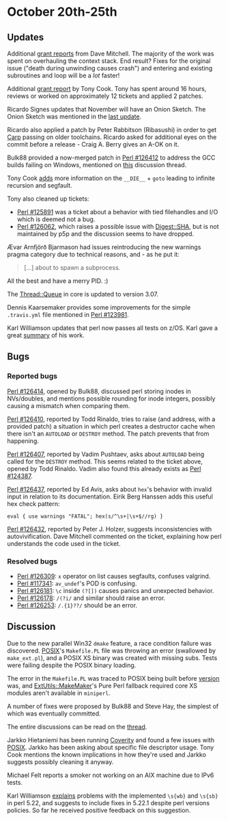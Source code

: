 # October 20th-25th

## Updates

Additional
[grant reports](http://www.nntp.perl.org/group/perl.perl5.porters/232023)
from Dave Mitchell. The majority of the work was spent on overhauling
the context stack. End result? Fixes for the original issue ("death
during unwinding causes crash") and entering and existing subroutines and
loop will be a *lot* faster!

Additional
[grant report](http://www.nntp.perl.org/group/perl.perl5.porters/232070)
by Tony Cook. Tony has spent around 16 hours, reviews or worked on
approximately 12 tickets and applied 2 patches.

Ricardo Signes updates that November will have an Onion Sketch. The Onion
Sketch was mentioned in the
[last update](http://blogs.perl.org/users/sawyer_x/2015/10/perl-5-porters-mailing-list-summary-october-12th-19th.html).

Ricardo also applied a patch by Peter Rabbitson (Ribasushi) in order to
get [Carp](https://metacpan.org/pod/Carp) passing on older toolchains.
Ricardo asked for additional eyes on the commit before a release - Craig
A. Berry gives an A-OK on it.

Bulk88 provided a now-merged patch in
[Perl #126412](https://rt.perl.org/Ticket/Display.html?id=126412) to
address the GCC builds failing on Windows, mentioned on
[this](http://www.nntp.perl.org/group/perl.perl5.porters/231903)
discussion thread.

Tony Cook
[adds](http://www.nntp.perl.org/group/perl.perl5.porters/msg232064)
more information on the `__DIE__` + `goto` leading to infinite recursion
and segfault.

Tony also cleaned up tickets:
* [Perl #125891](https://rt.perl.org/Ticket/Display.html?id=125981) was a
ticket about a behavior with tied filehandles and I/O which is deemed not
a bug.
* [Perl #126062](https://rt.perl.org/Ticket/Display.html?id=126062),
which raises a possible issue with
[Digest::SHA](https://metacpan.org/pod/Digest::SHA), but is not maintained
by p5p and the discussion seems to have dropped.

Ævar Arnfjörð Bjarmason had issues reintroducing the new warnings pragma
category due to technical reasons, and - as he put it:

> [...] about to spawn a subprocess.

All the best and have a merry PID. :)

The [Thread::Queue](https://metacpan.org/pod/Thread::Queue) in core is
updated to version 3.07.

Dennis Kaarsemaker provides some improvements for the simple
`.travis.yml` file mentioned in
[Perl #123981](https://rt.perl.org/Ticket/Display.html?id=123981).

Karl Williamson updates that perl now passes all tests on z/OS. Karl
gave a great
[summary](http://www.nntp.perl.org/group/perl.perl5.porters/232118)
of his work.


## Bugs

### Reported bugs

[Perl #126414](https://rt.perl.org/Ticket/Display.html?id=126414),
opened by Bulk88, discussed perl storing inodes in NVs/doubles, and
mentions possible rounding for inode integers, possibly causing a
mismatch when comparing them.

[Perl #126410](https://rt.perl.org/Ticket/Display.html?id=126410),
reported by Todd Rinaldo, tries to raise (and address, with a provided
patch) a situation in which perl creates a destructor cache when there
isn't an `AUTOLOAD` or `DESTROY` method. The patch prevents that from
happening.

[Perl #126407](https://rt.perl.org/Ticket/Display.html?id=126407),
reported by Vadim Pushtaev, asks about `AUTOLOAD` being called for
the `DESTROY` method. This seems related to the ticket above, opened by
Todd Rinaldo. Vadim also found this already exists as
[Perl #124387](https://rt.perl.org/Ticket/Display.html?id=124387).

[Perl #126437](https://rt.perl.org/Ticket/Display.html?id=126437),
reported by Ed Avis, asks about `hex`'s behavior with invalid input in
relation to its documentation. Eirik Berg Hanssen adds this useful hex
check pattern:

    eval { use warnings "FATAL"; hex(s/^\s+|\s+$//rg) }

[Perl #126432](https://rt.perl.org/Ticket/Display.html?id=126432),
reported by Peter J. Holzer, suggests inconsistencies with
autovivification. Dave Mitchell commented on the ticket, explaining how
perl understands the code used in the ticket.

### Resolved bugs

* [Perl #126309](https://rt.perl.org/Ticket/Display.html?id=126309):
  `x` operator on list causes segfaults, confuses valgrind.
* [Perl #117341](https://rt.perl.org/Ticket/Display.html?id=117341):
  `av_undef`'s POD is confusing.
* [Perl #126181](https://rt.perl.org/Ticket/Display.html?id=126181):
  `\c` inside `(?[])` causes panics and unexpected behavior.
* [Perl #126178](https://rt.perl.org/Ticket/Display.html?id=126178):
  `/(?i/` and similar should raise an error.
* [Perl #126253](https://rt.perl.org/Ticket/Display.html?id=126253):
  `/.{1}??/` should be an error.


## Discussion

Due to the new parallel Win32 `dmake` feature, a race condition failure
was discovered. [POSIX](https://metacpan.org/pod/POSIX)'s `Makefile.PL`
file was throwing an error (swallowed by `make_ext.pl`), and a POSIX XS
binary was created with missing subs. Tests were failing despite the POSIX
binary loading.

The error in the `Makefile.PL` was traced to POSIX being built before
[version](https://metacpan.org/pod/version) was, and
[ExtUtils::MakeMaker](https://metacpan.org/pod/ExtUtils::MakeMaker)'s
Pure Perl fallback required core XS modules aren't available in
`miniperl`.

A number of fixes were proposed by Bulk88 and Steve Hay, the simplest of
which was eventually committed.

The entire discussions can be read on the
[thread](http://www.nntp.perl.org/group/perl.perl5.porters/232039).

Jarkko Hietaniemi has been running [Coverity](https://www.coverity.com/)
and found a few issues with [POSIX](https://metacpan.org/pod/POSIX).
Jarkko has been asking about specific file descriptor usage. Tony Cook
mentions the known implications in how they're used and Jarkko suggests
possibly cleaning it anyway.

Michael Felt reports a smoker not working on an AIX machine due to IPv6
tests.

Karl Williamson
[explains](http://www.nntp.perl.org/group/perl.perl5.porters/232151)
problems with the implemented `\s{wb}` and `\s{sb}` in perl 5.22, and
suggests to include fixes in 5.22.1 despite perl versions policies.
So far he received positive feedback on this suggestion.
